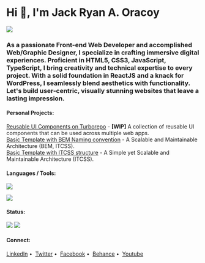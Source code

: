 # Hi 👋, I'm Jack Ryan A. Oracoy

![](https://visitcount.itsvg.in/api?id=jackryanoracoy&icon=0&color=0)

### As a passionate Front-end Web Developer and accomplished Web/Graphic Designer, I specialize in crafting immersive digital experiences. Proficient in HTML5, CSS3, JavaScript, TypeScript, I bring creativity and technical expertise to every project. With a solid foundation in ReactJS and a knack for WordPress, I seamlessly blend aesthetics with functionality. Let's build user-centric, visually stunning websites that leave a lasting impression.

#### Personal Projects:

[Reusable UI Components on Turborepo](https://lngrzui-starter-docs.vercel.app/) - **[WIP]** A collection of reusable UI components that can be used across multiple web apps. \
[Basic Template with BEM Naming convention](https://jackryanoracoy.github.io/moonshine) - A Scalable and Maintainable Architecture (BEM, ITCSS). \
[Basic Template with ITCSS structure](https://jackryanoracoy.github.io/twilightbloom) - A Simple yet Scalable and Maintainable Architecture (ITCSS).

#### Languages / Tools:</h4>

![](https://skillicons.dev/icons?i=html,css,js,ts,php,mysql,jquery,sass,react,nextjs,gatsbyjs,wordpress,bootstrap,tailwind,materialui,git,figma,ai,ps,xd)

![](https://github-readme-stats.vercel.app/api/top-langs?username=jackryanoracoy&show_icons=true&locale=en&layout=compact)

#### Status:

![](https://streak-stats.demolab.com?user=jackryanoracoy)
![](https://github-readme-stats.vercel.app/api?username=jackryanoracoy&theme=light&hide_border=false&include_all_commits=true&count_private=true)
<!-- ![](https://github-contributor-stats.vercel.app/api?username=jackryanoracoy&limit=5&theme=light&combine_all_yearly_contributions=true) -->

#### Connect:

[LinkedIn](https://linkedin.com/in/jackryanoracoy)&nbsp;&bull;&nbsp;
[Twitter](https://twitter.com/jackryanoracoy)&nbsp;&bull;&nbsp;
[Facebook](https://fb.com/jackryanoracoy)&nbsp;&bull;&nbsp;
[Behance](https://www.behance.net/jackryanor7dac)&nbsp;&bull;&nbsp;
[Youtube](https://www.youtube.com/c/jackrotech)
